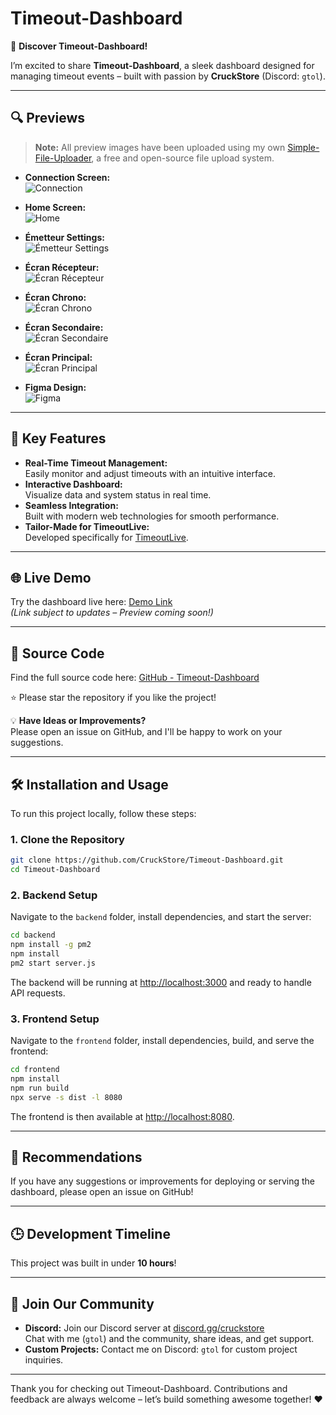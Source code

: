# Timeout-Dashboard

🚀 **Discover Timeout-Dashboard!**

I’m excited to share **Timeout-Dashboard**, a sleek dashboard designed for managing timeout events – built with passion by **CruckStore** (Discord: `gtol`).  

---

## 🔍 Previews

> **Note:** All preview images have been uploaded using my own [Simple-File-Uploader](https://github.com/CruckStore/Simple-File-Uploader), a free and open-source file upload system.

- **Connection Screen:**  
  ![Connection](http://83.150.218.36:3030/uploads/1743035598026-Capture%20d'%C3%83%C2%A9cran%202025-03-27%20003510.png)

- **Home Screen:**  
  ![Home](http://83.150.218.36:3030/uploads/1743035598024-Capture%20d'%C3%83%C2%A9cran%202025-03-27%20003524.png)

- **Émetteur Settings:**  
  ![Émetteur Settings](http://83.150.218.36:3030/uploads/1743035598020-Capture%20d'%C3%83%C2%A9cran%202025-03-27%20003531.png)

- **Écran Récepteur:**  
  ![Écran Récepteur](http://83.150.218.36:3030/uploads/1743035598017-Capture%20d'%C3%83%C2%A9cran%202025-03-27%20003538.png)

- **Écran Chrono:**  
  ![Écran Chrono](http://83.150.218.36:3030/uploads/1743035598035-Capture%20d'%C3%83%C2%A9cran%202025-03-27%20003556.png)

- **Écran Secondaire:**  
  ![Écran Secondaire](http://83.150.218.36:3030/uploads/1743035598064-Capture%20d'%C3%83%C2%A9cran%202025-03-27%20003550.png)

- **Écran Principal:**  
  ![Écran Principal](http://83.150.218.36:3030/uploads/1743035598069-Capture%20d'%C3%83%C2%A9cran%202025-03-27%20003544.png)

- **Figma Design:**  
  ![Figma](http://83.150.218.36:3030/uploads/1743035827284-qdzqdzqdz.png)

---

## 🌟 Key Features

- **Real-Time Timeout Management:**  
  Easily monitor and adjust timeouts with an intuitive interface.
- **Interactive Dashboard:**  
  Visualize data and system status in real time.
- **Seamless Integration:**  
  Built with modern web technologies for smooth performance.
- **Tailor-Made for TimeoutLive:**  
  Developed specifically for [TimeoutLive](https://www.youtube.com/@timeoutlive).

---

## 🌐 Live Demo

Try the dashboard live here: [Demo Link]()  
*(Link subject to updates – Preview coming soon!)*

---

## 📂 Source Code

Find the full source code here: [GitHub - Timeout-Dashboard](https://github.com/CruckStore/Timeout-Dashboard)

⭐ Please star the repository if you like the project!

💡 **Have Ideas or Improvements?**  
Please open an issue on GitHub, and I'll be happy to work on your suggestions.

---

## 🛠️ Installation and Usage

To run this project locally, follow these steps:

### 1. Clone the Repository
```bash
git clone https://github.com/CruckStore/Timeout-Dashboard.git
cd Timeout-Dashboard
```

### 2. Backend Setup
Navigate to the `backend` folder, install dependencies, and start the server:
```bash
cd backend
npm install -g pm2
npm install
pm2 start server.js
```
The backend will be running at [http://localhost:3000](http://localhost:3000) and ready to handle API requests.

### 3. Frontend Setup
Navigate to the `frontend` folder, install dependencies, build, and serve the frontend:
```bash
cd frontend
npm install
npm run build
npx serve -s dist -l 8080
```
The frontend is then available at [http://localhost:8080](http://localhost:8080).

---

## 🔧 Recommendations

If you have any suggestions or improvements for deploying or serving the dashboard, please open an issue on GitHub!

---

## :clock3: Development Timeline

This project was built in under **10 hours**!

---

## 📣 Join Our Community

- **Discord:** Join our Discord server at [discord.gg/cruckstore](https://discord.gg/cruckstore)  
  Chat with me (`gtol`) and the community, share ideas, and get support.
- **Custom Projects:** Contact me on Discord: `gtol` for custom project inquiries.

---

Thank you for checking out Timeout-Dashboard. Contributions and feedback are always welcome – let’s build something awesome together! ❤️
